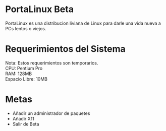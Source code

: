 # PortaLinux Beta
PortaLinux es una distribucion liviana de Linux para darle una vida nueva a PCs lentos o viejos.
# Requerimientos del Sistema
Nota: Estos requerimientos son temporarios.<br />
CPU: Pentium Pro<br />
RAM: 128MB<br />
Espacio Libre: 10MB
# Metas
- Añadir un administrador de paquetes
- Añadir X11
- Salir de Beta
